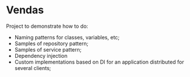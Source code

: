 # Vendas

Project to demonstrate how to do:

- Naming patterns for classes, variables, etc;
- Samples of repository pattern;
- Samples of service pattern;
- Dependency injection
- Custom implementations based on DI for an application distributed for several clients;
